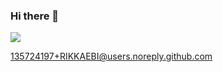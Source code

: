 ### Hi there 👋

<img src="https://crypto-assets-card.choco-develop.workers.dev/Bitcoin:1FfjgXCMW55V8dPmhEminPCNj2zSew87kR/Ethereum:0x21A0C3b458d8A56797Bd89aCD15F74FB102756e4?theme=dark" />

135724197+RIKKAEBI@users.noreply.github.com
